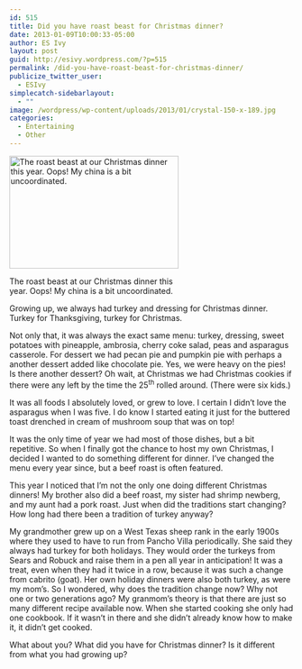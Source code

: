 ```yaml
---
id: 515
title: Did you have roast beast for Christmas dinner?
date: 2013-01-09T10:00:33-05:00
author: ES Ivy
layout: post
guid: http://esivy.wordpress.com/?p=515
permalink: /did-you-have-roast-beast-for-christmas-dinner/
publicize_twitter_user:
  - ESIvy
simplecatch-sidebarlayout:
  - ""
image: /wordpress/wp-content/uploads/2013/01/crystal-150-x-189.jpg
categories:
  - Entertaining
  - Other
---
```

<div id="attachment_520" style="width: 310px" class="wp-caption alignright">
  <a href="http://esivy.com/wordpress/wp-content/uploads/2013/01/roast2.jpg"><img aria-describedby="caption-attachment-520" class="size-medium wp-image-520" alt="The roast beast at our Christmas dinner this year. Oops! My china is a bit uncoordinated." src="http://esivy.com/wordpress/wp-content/uploads/2013/01/roast2.jpg?w=300" width="300" height="200" srcset="https://esivy.com/wordpress/wp-content/uploads/2013/01/roast2.jpg 480w, https://esivy.com/wordpress/wp-content/uploads/2013/01/roast2-300x200.jpg 300w" sizes="(max-width: 300px) 100vw, 300px" /></a>
  
  <p id="caption-attachment-520" class="wp-caption-text">
    The roast beast at our Christmas dinner this year. Oops! My china is a bit uncoordinated.
  </p>
</div>

Growing up, we always had turkey and dressing for Christmas dinner. Turkey for Thanksgiving, turkey for Christmas.

Not only that, it was always the exact same menu: turkey, dressing, sweet potatoes with pineapple, ambrosia, cherry coke salad, peas and asparagus casserole. For dessert we had pecan pie and pumpkin pie with perhaps a another dessert added like chocolate pie. Yes, we were heavy on the pies! Is there another dessert? Oh wait, at Christmas we had Christmas cookies if there were any left by the time the 25<sup>th</sup> rolled around. (There were six kids.)

It was all foods I absolutely loved, or grew to love. I certain I didn&#8217;t love the asparagus when I was five. I do know I started eating it just for the buttered toast drenched in cream of mushroom soup that was on top!

It was the only time of year we had most of those dishes, but a bit repetitive. So when I finally got the chance to host my own Christmas, I decided I wanted to do something different for dinner. I’ve changed the menu every year since, but a beef roast is often featured.<!--more-->

This year I noticed that I’m not the only one doing different Christmas dinners! My brother also did a beef roast, my sister had shrimp newberg, and my aunt had a pork roast. Just when did the traditions start changing? How long had there been a tradition of turkey anyway?

My grandmother grew up on a West Texas sheep rank in the early 1900s where they used to have to run from Pancho Villa periodically. She said they always had turkey for both holidays. They would order the turkeys from Sears and Robuck and raise them in a pen all year in anticipation! It was a treat, even when they had it twice in a row, because it was such a change from cabrito (goat). Her own holiday dinners were also both turkey, as were my mom’s. So I wondered, why does the tradition change now? Why not one or two generations ago? My granmom’s theory is that there are just so many different recipe available now. When she started cooking she only had one cookbook. If it wasn’t in there and she didn’t already know how to make it, it didn’t get cooked.

What about you? What did you have for Christmas dinner? Is it different from what you had growing up?